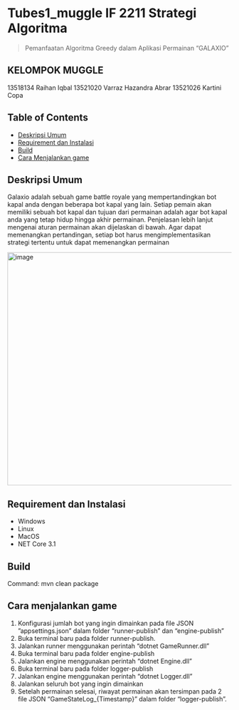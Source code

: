 # Tubes1_muggle IF 2211 Strategi Algoritma
> Pemanfaatan Algoritma Greedy dalam Aplikasi Permainan “GALAXIO”

## KELOMPOK MUGGLE
13518134 Raihan Iqbal
13521020 Varraz Hazandra Abrar
13521026 Kartini Copa

## Table of Contents
* [Deskripsi Umum](#deskripsi-umum)
* [Requirement dan Instalasi](#trequirement-dan-instalasi)
* [Build](#build)
* [Cara Menjalankan game](#cara-menjalankan-program)

## Deskripsi Umum
Galaxio adalah sebuah game battle royale yang mempertandingkan bot kapal anda dengan beberapa bot kapal yang lain. Setiap pemain akan memiliki sebuah bot kapal dan tujuan dari permainan adalah agar bot kapal anda yang tetap hidup hingga akhir permainan. Penjelasan lebih lanjut mengenai aturan permainan akan dijelaskan di bawah. Agar dapat memenangkan pertandingan, setiap bot harus mengimplementasikan strategi tertentu untuk dapat memenangkan permainan

<img width="523" alt="image" src="https://user-images.githubusercontent.com/102657926/219686670-7c182454-5465-4188-9eea-ee7135a57d4c.png">


## Requirement dan Instalasi
- Windows
- Linux
- MacOS
- NET Core 3.1


## Build
Command: mvn clean package


## Cara menjalankan game
1. Konfigurasi jumlah bot yang ingin dimainkan pada file JSON ”appsettings.json” dalam folder “runner-publish” dan “engine-publish”
2. Buka terminal baru pada folder runner-publish.
3. Jalankan runner menggunakan perintah “dotnet GameRunner.dll”
4. Buka terminal baru pada folder engine-publish
5. Jalankan engine menggunakan perintah “dotnet Engine.dll”
6. Buka terminal baru pada folder logger-publish
7. Jalankan engine menggunakan perintah “dotnet Logger.dll”
8. Jalankan seluruh bot yang ingin dimainkan
9. Setelah permainan selesai, riwayat permainan akan tersimpan pada 2 file JSON “GameStateLog_{Timestamp}” dalam folder “logger-publish”.
